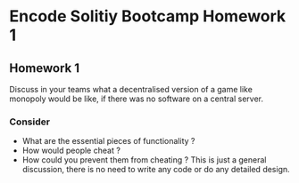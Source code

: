 # Encode Solitiy Bootcamp Homework 1

## Homework 1
Discuss in your teams what a decentralised version of a game like monopoly would be like,
if there was no software on a central server.
### Consider
- What are the essential pieces of functionality ?
- How would people cheat ?
- How could you prevent them from cheating ?
This is just a general discussion, there is no need to write any code or do any detailed
design.